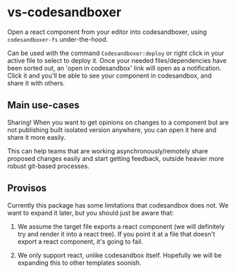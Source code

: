 # vs-codesandboxer

Open a react component from your editor into codesandboxer, using `codesandboxer-fs` under-the-hood.

Can be used with the command `Codesandboxer:deploy` or right click in your active file to select to deploy it. Once your needed files/dependencies have been sorted out, an 'open in codesandbox' link will open as a notification. Click it and you'll be able to see your component in codesandbox, and share it with others.

## Main use-cases

Sharing! When you want to get opinions on changes to a component but are not publishing built isolated version anywhere, you can open it here and share it more easily.

This can help teams that are working asynchronously/remotely share proposed changes easily and start getting feedback, outside heavier more robust git-based processes.

## Provisos

Currently this package has some limitations that codesandbox does not. We want to expand it later, but you should just be aware that:

1. We assume the target file exports a react component (we will definitely try and render it into a react tree). If you point it at a file that doesn't export a react component, it's going to fail.

2. We only support react, unlike codesandbox itself. Hopefully we will be expanding this to other templates soonish.
